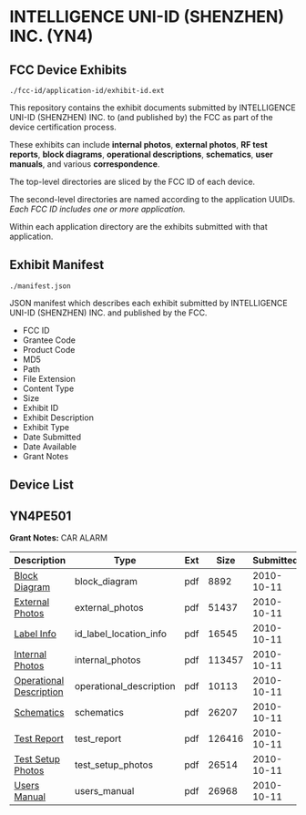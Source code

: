 # INTELLIGENCE UNI-ID (SHENZHEN) INC. (YN4)
## FCC Device Exhibits

```
./fcc-id/application-id/exhibit-id.ext
```

This repository contains the exhibit documents submitted by INTELLIGENCE UNI-ID (SHENZHEN) INC. to (and published by) the FCC as part of the device certification process.

These exhibits can include **internal photos**, **external photos**, **RF test reports**, **block diagrams**, **operational descriptions**, **schematics**, **user manuals**, and various **correspondence**.

The top-level directories are sliced by the FCC ID of each device.

The second-level directories are named according to the application UUIDs. *Each FCC ID includes one or more application.*

Within each application directory are the exhibits submitted with that application. 

## Exhibit Manifest

```
./manifest.json
```

JSON manifest which describes each exhibit submitted by INTELLIGENCE UNI-ID (SHENZHEN) INC. and published by the FCC.

- FCC ID
- Grantee Code
- Product Code
- MD5
- Path
- File Extension
- Content Type
- Size
- Exhibit ID
- Exhibit Description
- Exhibit Type
- Date Submitted
- Date Available
- Grant Notes

## Device List
## YN4PE501
**Grant Notes:** CAR ALARM

| Description | Type | Ext | Size | Submitted | Available |
| ----------- | ---- | --- | ---- | --------- | --------- |
| [Block Diagram](YN4PE501/516bf8b9c93b0e34d9e1cd15b8ef73e2/1357164.pdf) | block_diagram | pdf | 8892 | 2010-10-11 | 2010-10-11 |
| [External Photos](YN4PE501/516bf8b9c93b0e34d9e1cd15b8ef73e2/1357166.pdf) | external_photos | pdf | 51437 | 2010-10-11 | 2010-10-11 |
| [Label Info](YN4PE501/516bf8b9c93b0e34d9e1cd15b8ef73e2/1357168.pdf) | id_label_location_info | pdf | 16545 | 2010-10-11 | 2010-10-11 |
| [Internal Photos](YN4PE501/516bf8b9c93b0e34d9e1cd15b8ef73e2/1357169.pdf) | internal_photos | pdf | 113457 | 2010-10-11 | 2010-10-11 |
| [Operational Description](YN4PE501/516bf8b9c93b0e34d9e1cd15b8ef73e2/1357165.pdf) | operational_description | pdf | 10113 | 2010-10-11 | 2010-10-11 |
| [Schematics](YN4PE501/516bf8b9c93b0e34d9e1cd15b8ef73e2/1357170.pdf) | schematics | pdf | 26207 | 2010-10-11 | 2010-10-11 |
| [Test Report](YN4PE501/516bf8b9c93b0e34d9e1cd15b8ef73e2/1357167.pdf) | test_report | pdf | 126416 | 2010-10-11 | 2010-10-11 |
| [Test Setup Photos](YN4PE501/516bf8b9c93b0e34d9e1cd15b8ef73e2/1357171.pdf) | test_setup_photos | pdf | 26514 | 2010-10-11 | 2010-10-11 |
| [Users Manual](YN4PE501/516bf8b9c93b0e34d9e1cd15b8ef73e2/1357172.pdf) | users_manual | pdf | 26968 | 2010-10-11 | 2010-10-11 |
